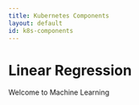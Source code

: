 ```yaml
---
title: Kubernetes Components
layout: default
id: k8s-components
---
```


# Linear Regression

Welcome to Machine Learning
